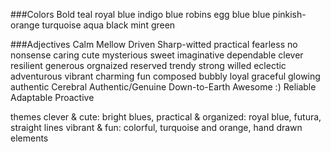 ###Colors
Bold teal
royal blue
indigo blue
robins egg blue
blue
pinkish-orange
turquoise
aqua
black
mint green


###Adjectives
Calm
Mellow
Driven
Sharp-witted
practical
fearless
no nonsense
caring
cute
mysterious
sweet
imaginative
dependable
clever
resilient
generous
orgnaized
reserved
trendy
strong willed
eclectic
adventurous
vibrant
charming
fun
composed
bubbly
loyal
graceful
glowing
authentic
Cerebral 
Authentic/Genuine 
Down-to-Earth
Awesome :)
Reliable
Adaptable
Proactive


themes
clever & cute: bright blues, 
practical & organized: royal blue, futura, straight lines
vibrant & fun: colorful, turquoise and orange, hand drawn elements
